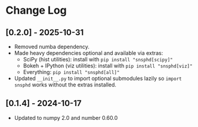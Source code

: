 # Change Log

## [0.2.0] - 2025-10-31

- Removed numba dependency.
- Made heavy dependencies optional and available via extras:
  - SciPy (hist utilities): install with `pip install "snsphd[scipy]"`
  - Bokeh + IPython (viz utilities): install with `pip install "snsphd[viz]"`
  - Everything: `pip install "snsphd[all]"`
- Updated `__init__.py` to import optional submodules lazily so `import snsphd` works without the extras installed.

## [0.1.4] - 2024-10-17

- Updated to numpy 2.0 and number 0.60.0
